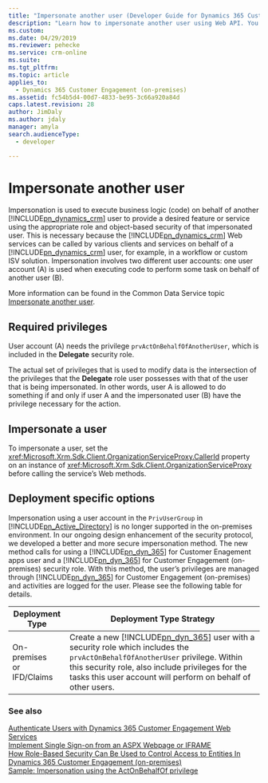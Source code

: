 ```yaml
---
title: "Impersonate another user (Developer Guide for Dynamics 365 Customer Engagement)| MicrosoftDocs"
description: "Learn how to impersonate another user using Web API. You can do that by adding a request header named MSCRMCallerID with a GUID value equal to the impersonated user’s systemuserid before sending the request to the web service"
ms.custom: 
ms.date: 04/29/2019
ms.reviewer: pehecke
ms.service: crm-online
ms.suite: 
ms.tgt_pltfrm: 
ms.topic: article
applies_to: 
  - Dynamics 365 Customer Engagement (on-premises)
ms.assetid: fc54b5d4-00d7-4833-be95-3c66a920a84d
caps.latest.revision: 28
author: JimDaly
ms.author: jdaly
manager: amyla
search.audienceType: 
  - developer

---
```

# Impersonate another user

Impersonation is used to execute business logic (code) on behalf of another [!INCLUDE[pn_dynamics_crm](../../includes/pn-dynamics-crm.md)] user to provide a desired feature or service using the appropriate role and object-based security of that impersonated user. This is necessary because the [!INCLUDE[pn_dynamics_crm](../../includes/pn-dynamics-crm.md)] Web services can be called by various clients and services on behalf of a [!INCLUDE[pn_dynamics_crm](../../includes/pn-dynamics-crm.md)] user, for example, in a workflow or custom ISV solution. Impersonation involves two different user accounts: one user account (A) is used when executing code to perform some task on behalf of another user (B).

More information can be found in the Common Data Service topic [Impersonate another user](/powerapps/developer/common-data-service/impersonate-another-user).

## Required privileges  
 User account (A) needs the privilege `prvActOnBehalfOfAnotherUser`, which is included in the **Delegate** security role.  

 The actual set of privileges that is used to modify data is the intersection of the privileges that the **Delegate** role user possesses with that of the user that is being impersonated. In other words, user A is allowed to do something if and only if user A and the impersonated user (B) have the privilege necessary for the action.  

## Impersonate a user  
 To impersonate a user, set the <xref:Microsoft.Xrm.Sdk.Client.OrganizationServiceProxy.CallerId> property on an instance of <xref:Microsoft.Xrm.Sdk.Client.OrganizationServiceProxy> before calling the service’s Web methods.  

## Deployment specific options  
 Impersonation using a user account in the `PrivUserGroup` in [!INCLUDE[pn_Active_Directory](../../includes/pn-active-directory.md)] is no longer supported in the on-premises environment.  In our ongoing design enhancement of the security protocol, we developed a better and more secure impersonation method.  The new method calls for using a [!INCLUDE[pn_dyn_365](../../includes/pn-dyn-365.md)] for Customer Enagement apps user and a [!INCLUDE[pn_dyn_365](../../includes/pn-dyn-365.md)] for Customer Engagement (on-premises) security role.  With this method, the user’s privileges are managed through [!INCLUDE[pn_dyn_365](../../includes/pn-dyn-365.md)] for Customer Engagement (on-premises) and activities are logged for the user. Please see the following table for details.  


|           Deployment Type            |                                                                                                                                                                                                                                    Deployment Type  Strategy                                                                                                                                                                                                                                     |
|--------------------------------------|--------------------------------------------------------------------------------------------------------------------------------------------------------------------------------------------------------------------------------------------------------------------------------------------------------------------------------------------------------------------------------------------------------------------------------------------------------------------------------------------------|
| On-premises<br /> or<br />IFD/Claims |                                                                                                        Create a new [!INCLUDE[pn_dyn_365](../../includes/pn-dyn-365.md)] user with a security role which includes the `prvActOnBehalfOfAnotherUser` privilege. Within this security role, also include privileges for the tasks this user account will perform on behalf of other users.                                                                                                         |

### See also  
 [Authenticate Users with Dynamics 365 Customer Engagement Web Services](../authenticate-users.md)   
 [Implement Single Sign-on from an ASPX Webpage or IFRAME](../implement-single-sign-aspx-webpage-iframe.md)     
 [How Role-Based Security Can Be Used to Control Access to Entities In Dynamics 365 Customer Engagement (on-premises)](../security-dev/how-role-based-security-control-access-entities.md)   
 [Sample: Impersonation using the ActOnBehalfOf privilege](sample-impersonate-actonbehalfof-privilege.md)
